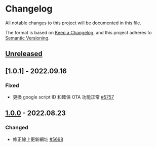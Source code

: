 # Changelog

All notable changes to this project will be documented in this file.

The format is based on [Keep a Changelog](https://keepachangelog.com/en/1.0.0/), and this project adheres to [Semantic Versioning](https://semver.org/spec/v2.0.0.html).

## [Unreleased]

## [1.0.1] - 2022.09.16

### Fixed

- 更換 google script ID 和確保 OTA 功能正常  [#5757](https://redmine.kingkit.codes/issues/5757)

## [1.0.0] - 2022.08.23

### Changed

- 修正線上更新網址 [#5698](https://redmine.kingkit.codes/issues/5698)

[unreleased]: https://github.com/webduinoio/pythonCode/compare/1.0.0...HEAD
[1.0.0]: https://github.com/webduinoio/pythonCode/releases/tag/1.0.0
